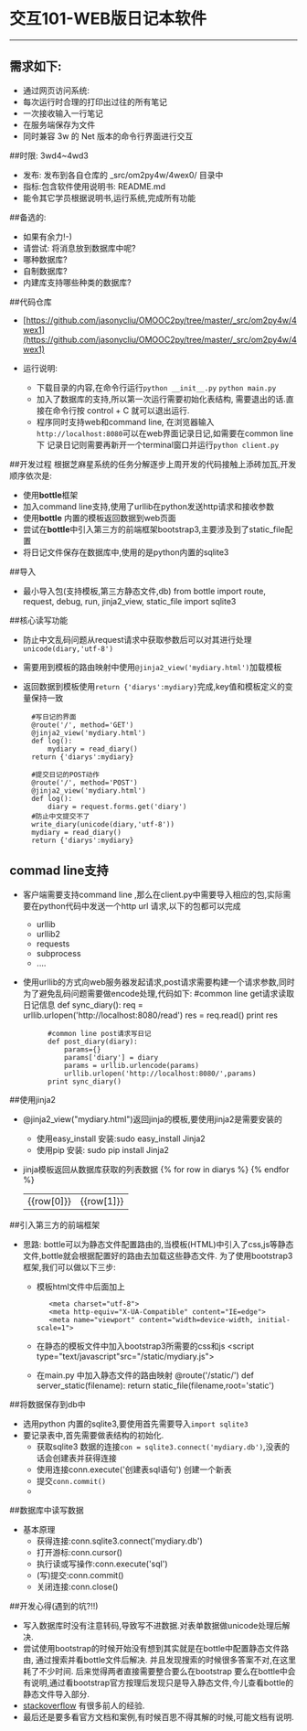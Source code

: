# 交互101-WEB版日记本软件
-----------------------
## 需求如下:

* 通过网页访问系统:
* 每次运行时合理的打印出过往的所有笔记
* 一次接收输入一行笔记
* 在服务端保存为文件
* 同时兼容 3w 的 Net 版本的命令行界面进行交互

##时限: 3wd4~4wd3
* 发布: 发布到各自仓库的 _src/om2py4w/4wex0/ 目录中
* 指标:包含软件使用说明书: README.md
* 能令其它学员根据说明书,运行系统,完成所有功能

##备选的:
* 如果有余力!-)
* 请尝试: 将消息放到数据库中呢?
* 哪种数据库?
* 自制数据库?
* 内建库支持哪些种类的数据库?

##代码仓库
* [https://github.com/jasonycliu/OMOOC2py/tree/master/_src/om2py4w/4wex1](https://github.com/jasonycliu/OMOOC2py/tree/master/_src/om2py4w/4wex1)

* 运行说明:
  * 下载目录的内容,在命令行运行```python __init__.py``` ```python main.py```
  * 加入了数据库的支持,所以第一次运行需要初始化表结构, 需要退出的话.直接在命令行按 control + C 就可以退出运行.
  * 程序同时支持web和command line, 在浏览器输入```http://localhost:8080```可以在web界面记录日记,如需要在common line 下 记录日记则需要再新开一个terminal窗口并运行```python client.py```
 

##开发过程
根据芝麻星系统的任务分解逐步上周开发的代码接触上添砖加瓦,开发顺序依次是:
* 使用**bottle**框架
* 加入command line支持,使用了urllib在python发送http请求和接收参数
* 使用**bottle** 内置的模板返回数据到web页面
* 尝试在**bottle**中引入第三方的前端框架bootstrap3,主要涉及到了static_file配置
* 将日记文件保存在数据库中,使用的是python内置的sqlite3

##导入
* 最小导入包(支持模板,第三方静态文件,db)
        from bottle import route, request, debug, run, jinja2_view, static_file
        import sqlite3

##核心读写功能
* 防止中文乱码问题从request请求中获取参数后可以对其进行处理 ```unicode(diary,'utf-8')```
* 需要用到模板的路由映射中使用```@jinja2_view('mydiary.html')```加载模板
* 返回数据到模板使用```return {'diarys':mydiary}```完成,key值和模板定义的变量保持一致
    

        #写日记的界面
        @route('/', method='GET')
        @jinja2_view('mydiary.html')
        def log():
            mydiary = read_diary()
        return {'diarys':mydiary}

        #提交日记的POST动作
        @route('/', method='POST')    
        @jinja2_view('mydiary.html')
        def log():
            diary = request.forms.get('diary')
        #防止中文提交不了
        write_diary(unicode(diary,'utf-8'))
        mydiary = read_diary()
        return {'diarys':mydiary}
        
## commad line支持
* 客户端需要支持command line ,那么在client.py中需要导入相应的包,实际需要在python代码中发送一个http url 请求,以下的包都可以完成
    * urllib
    * urllib2
    * requests
    * subprocess
    * ....

* 使用urllib的方式向web服务器发起请求,post请求需要构建一个请求参数,同时为了避免乱码问题需要做encode处理,代码如下:
            #common line get请求读取日记信息
            def sync_diary():
                req = urllib.urlopen('http://localhost:8080/read')
                res = req.read()
            print res

            #common line post请求写日记
            def post_diary(diary):
                params={}
                params['diary'] = diary
                params = urllib.urlencode(params)
                urllib.urlopen('http://localhost:8080/',params)
            print sync_diary()

##使用jinja2
* @jinja2_view("mydiary.html")返回jinja的模板,要使用jinja2是需要安装的
    * 使用easy_install 安装:sudo easy_install Jinja2
    * 使用pip 安装: sudo pip install Jinja2  


* jinja模板返回从数据库获取的列表数据
        <table align="center">
            {% for row in diarys %}
            <tr>
                <td>{{row[0]}}</td>
                <td>{{row[1]}}</td>
            </tr>
            {% endfor %}
        </table>

##引入第三方的前端框架
* 思路: bottle可以为静态文件配置路由的,当模板(HTML)中引入了css,js等静态文件,bottle就会根据配置好的路由去加载这些静态文件. 为了使用bootstrap3 框架,我们可以做以下三步:
  
   * 模板html文件中<head>后面加上
   
            <meta charset="utf-8">
            <meta http-equiv="X-UA-Compatible" content="IE=edge">
            <meta name="viewport" content="width=device-width, initial-scale=1">
   * 在静态的模板文件中加入bootstrap3所需要的css和js
            <link href="/static/bootstrap.min.css" rel="stylesheet">
            <link href="/static/mydiary.css" rel="stylesheet">
            <script type="text/javascript"src="/static/mydiary.js"></script>
            
   * 在main.py 中加入静态文件的路由映射
            @route('/static/<filename>')
                def server_static(filename):
            return static_file(filename,root='static')

##将数据保存到db中
* 选用python 内置的sqlite3,要使用首先需要导入```import sqlite3```
* 要记录表中,首先需要做表结构的初始化.
    * 获取sqlite3 数据的连接```con = sqlite3.connect('mydiary.db')```,没表的话会创建表并获得连接
    * 使用连接conn.execute('创建表sql语句') 创建一个新表
    * 提交```conn.commit()```
    * 

##数据库中读写数据
* 基本原理
  * 获得连接:conn.sqlite3.connect('mydiary.db')
  * 打开游标:conn.cursor()
  * 执行读或写操作:conn.execute('sql')
  * (写)提交:conn.commit()
  * 关闭连接:conn.close()
  
##开发心得(遇到的坑?!!)
* 写入数据库时没有注意转码,导致写不进数据.对表单数据做unicode处理后解决.
* 尝试使用bootstrap的时候开始没有想到其实就是在bottle中配置静态文件路由, 通过搜索并看bottle文件后解决. 并且发现搜索的时候很多答案不对,在这里耗了不少时间. 后来觉得两者直接需要整合要么在bootstrap 要么在bottle中会有说明,通过看bootstrap官方按理后发现只是导入静态文件,今儿查看bottle的静态文件导入部分.
* [stackoverflow](http://www.stackoverflow.com) 有很多前人的经验.
* 最后还是要多看官方文档和案例,有时候百思不得其解的时候,可能文档有说明.

